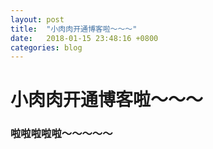 ```yaml
---
layout: post
title:  "小肉肉开通博客啦～～～"
date:   2018-01-15 23:48:16 +0800
categories: blog
---
```


# 小肉肉开通博客啦～～～

### 啦啦啦啦啦～～～～～